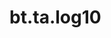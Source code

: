 <div itemscope itemtype="http://developers.google.com/ReferenceObject">
<meta itemprop="name" content="bt.ta.log10" />
<meta itemprop="path" content="Stable" />
</div>

# bt.ta.log10

<!-- Insert buttons and diff -->

<table class="tfo-notebook-buttons tfo-api nocontent" align="left">

</table>





<pre class="devsite-click-to-copy prettyprint lang-py tfo-signature-link">
<code>bt.ta.log10(
    *args, **kwargs
) -> np.array
</code></pre>



<!-- Placeholder for "Used in" -->
